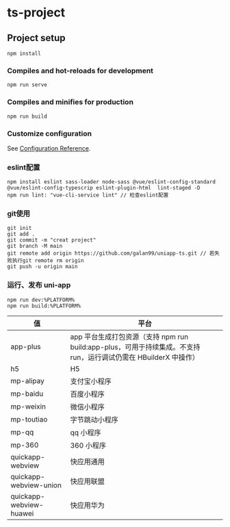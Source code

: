 # ts-project

## Project setup
```
npm install
```

### Compiles and hot-reloads for development
```
npm run serve
```

### Compiles and minifies for production
```
npm run build
```

### Customize configuration
See [Configuration Reference](https://cli.vuejs.org/config/).

### eslint配置
```
npm install eslint sass-loader node-sass @vue/eslint-config-standard @vue/eslint-config-typescrip eslint-plugin-html  lint-staged -D
npm run lint: "vue-cli-service lint" // 检查eslint配置
```

### git使用
```
git init
git add .
git commit -m "creat project"
git branch -M main
git remote add origin https://github.com/galan99/uniapp-ts.git // 若失败执行git remote rm origin
git push -u origin main
```


### 运行、发布 uni-app

```code
npm run dev:%PLATFORM%
npm run build:%PLATFORM%
```

| 值                      | 平台                                                                                                             |
| ----------------------- | ---------------------------------------------------------------------------------------------------------------- |
| app-plus                | app 平台生成打包资源（支持 npm run build:app-plus，可用于持续集成。不支持 run，运行调试仍需在 HBuilderX 中操作） |
| h5                      | H5                                                                                                               |
| mp-alipay               | 支付宝小程序                                                                                                     |
| mp-baidu                | 百度小程序                                                                                                       |
| mp-weixin               | 微信小程序                                                                                                       |
| mp-toutiao              | 字节跳动小程序                                                                                                   |
| mp-qq                   | qq 小程序                                                                                                        |
| mp-360                  | 360 小程序                                                                                                       |
| quickapp-webview        | 快应用通用                                                                                                       |
| quickapp-webview-union  | 快应用联盟                                                                                                       |
| quickapp-webview-huawei | 快应用华为                                                                                                       |

```code